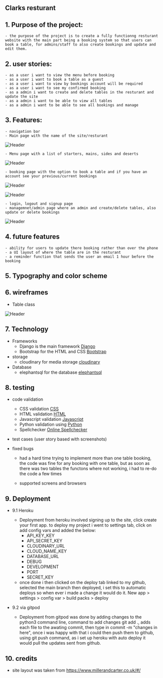 ## Clarks resturant 
## 1. Purpose of the project: 
    - the purpose of the project is to create a fully functionng resturant website with the main part being a booking system so that users can book a table, for admins/staff to also create bookings and update and edit them.
## 2. user stories:
    - as a user i want to view the menu before booking
    - as a user i want to book a table as a guest
    - as a user i want to view by bookings account will be required
    - as a user i want to see my confirmed booking
    - as a admin i want to create and delete tables in the resturant and update the site
    - as a admin i want to be able to view all tables
    - as a admin i want to be able to see all bookings and manage
## 3. Features: 
    - navigation bar
    - Main page with the name of the site/resturant

![Header](https://res.cloudinary.com/dgj9rjuka/image/upload/v1673954942/Wireframe/home_ikqjjp.png)

    - Menu page with a list of starters, mains, sides and deserts

![Header](https://res.cloudinary.com/dgj9rjuka/image/upload/v1673954942/Wireframe/menu_qay4dp.png)

    - booking page with the option to book a table and if you have an account see your previous/current bookings

![Header](https://res.cloudinary.com/dgj9rjuka/image/upload/v1673954941/Wireframe/booking-loggedout_eekm6l.png)

![Header](https://res.cloudinary.com/dgj9rjuka/image/upload/v1673954941/Wireframe/booking-loggedin_enhwat.png)

    - login, logout and signup page
    - managemnet/admin page where an admin and create/delete tables, also update or delete bookings

![Header](https://res.cloudinary.com/dgj9rjuka/image/upload/v1673954941/Wireframe/management_wwjxda.png)

## 4. future features
    - ability for users to update there booking rather than over the phone
    - a UI layout of where the table are in the resturant
    - a reminder function that sends the user an email 1 hour before the booking
## 5. Typography and color scheme
## 6. wireframes
- Table class

![Header](https://res.cloudinary.com/dgj9rjuka/image/upload/v1673955041/Wireframe/tablelayout_fvmdnk.png)
## 7. Technology
- Frameworks
    - Django is the main framework [Django](https://www.djangoproject.com/)
    - Bootstrap for the HTML and CSS [Bootstrap](https://getbootstrap.com/)
- storage
    - cloudinary for media storage [cloudinary](https://cloudinary.com/)
- Database
    - elephantsql for the database [elephantsql](https://customer.elephantsql.com/)

## 8. testing
- code validation
    - CSS validation [CSS](https://jigsaw.w3.org/css-validator/validator)
    - HTML validation [HTML](https://validator.w3.org/)
    - Javascript validation [Javascript](https://pythontutor.com/javascript.html#mode=edit)
    - Python validation using [Python](https://pythontutor.com/python-debugger.html#mode=edit)
    - Spellchecker [Online Spellchecker](https://www.online-spellcheck.com/)
- test cases (user story based with screenshots)

- fixed bugs
    - had a hard time trying to implement more than one table booking, the code was fine for any booking with one table, but as soon as there was two tables the    functons where not working, i had to re-do the code a few times

   - supported screens and browsers

## 9. Deployment
   - 9.1 Heroku
        - Deployment from heroku involved signing up to the site, click create your first app. to deploy my project i went to settings tab, click on add config vars and added the below:
            - API_KEY_KEY
            - API_SECRET_KEY
            - CLOUDINARY_URL
            - CLOUD_NAME_KEY
            - DATABASE_URL
            - DEBUG
            - DEVELOPMENT
            - PORT
            - SECRET_KEY
        - once done i then clicked on the deploy tab linked to my github, selected the main branch then deployed, i set this to automatic deploys so when ever i made a change it would do it. New app > settings > config var > build packs > deploy
   
- 9.2 via gitpod
   - Deployment from gitpod was done by adding changes to the python3 command line, command to add changes git add ., adds each file to the awating commit, then type in commit -m "changes in here", once i was happy with that i could then push them to github, using git push command, as i set up heroku with auto deploy it would pull the updates sent from github.

## 10. credits

- site layout was taken from https://www.millerandcarter.co.uk/#/
